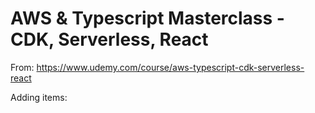 # AWS & Typescript Masterclass - CDK, Serverless, React

From: https://www.udemy.com/course/aws-typescript-cdk-serverless-react

Adding items:

